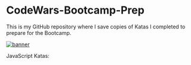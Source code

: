 # CodeWars-Bootcamp-Prep
This is my GitHub repository where I save copies of Katas I completed to prepare for the Bootcamp.

<a href="google.com" target="_blank"><img scr="https://www.codewars.com/users/steelersbcn/badges/large" alt="banner"></a>

JavaScript Katas:

